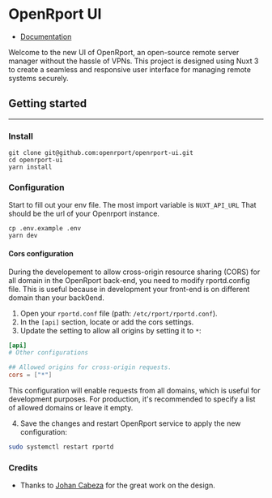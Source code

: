 # OpenRport UI

- [Documentation](https://ui.nuxt.com/pro/getting-started)

Welcome to the new UI of OpenRport, an open-source remote server manager without the hassle of VPNs. This project is designed using Nuxt 3 to create a seamless and responsive user interface for managing remote systems securely.

## Getting started
---

### Install
```
git clone git@github.com:openrport/openrport-ui.git
cd openrport-ui
yarn install
```


### Configuration

Start to fill out your env file. The most import variable is `NUXT_API_URL`
That should be the url of your Openrport instance.

```
cp .env.example .env
yarn dev

```

#### Cors configuration

During the developement to allow cross-origin resource sharing (CORS) for all domain in the OpenRport back-end, you need to modify rportd.config file. This is useful because in development your front-end is on different domain than your back0end.

1. Open your `rportd.conf` file (path: `/etc/rport/rportd.conf`).
2. In the `[api]` section, locate or add the cors settings.
3. Update the setting to allow all origins by setting it to `*`:

```conf
[api]
# Other configurations

## Allowed origins for cross-origin requests.
cors = ["*"]

```

This configuration will enable requests from all domains, which is useful for development purposes. For production, it's recommended to specify a list of allowed domains or leave it empty.

4. Save the changes and restart OpenRport service to apply the new configuration:
```bash
sudo systemctl restart rportd
```

### Credits
- Thanks to [Johan Cabeza](https://github.com/cryptodev4) for the great work on the design.
